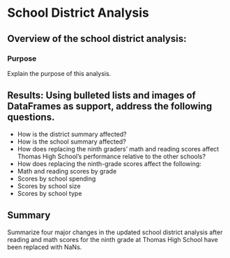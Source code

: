 # School District Analysis
## Overview of the school district analysis: 
### Purpose

Explain the purpose of this analysis.

## Results: Using bulleted lists and images of DataFrames as support, address the following questions.

- How is the district summary affected?
- How is the school summary affected?
- How does replacing the ninth graders’ math and reading scores affect Thomas High School’s performance relative to the other schools?
- How does replacing the ninth-grade scores affect the following:
- Math and reading scores by grade
- Scores by school spending
- Scores by school size
- Scores by school type


## Summary
Summarize four major changes in the updated school district analysis after reading and math scores for the ninth grade at Thomas High School have been replaced with NaNs.
